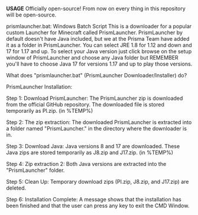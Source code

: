 **USAGE**
Officially open-source! From now on every thing in this repository will be open-source.

prismlauncher.bat: Windows Batch Script
This is a downloader for a popular custom Launcher for Minecraft called PrismLauncher. PrismLauncher by default doesn't have Java included, but we at the Prisma Team have added it as a folder in PrismLauncher. You can select JRE 1.8 for 1.12 and down and 17 for 1.17 and up.
To select your Java version just click browse on the setup window of PrismLauncher and choose any Java folder but REMEMBER you'll have to choose Java 17 for versions 1.17 and up to play those versions.

What does "prismlauncher.bat" (PrismLauncher Downloader/Installer) do?

PrismLauncher Installation:

Step 1: Download PrismLauncher:
The PrismLauncher zip is downloaded from the official GitHub repository.
The downloaded file is stored temporarily as Pl.zip. (in %TEMP%)

Step 2: The zip extraction:
The downloaded PrismLauncher is extracted into a folder named "PrismLauncher." in the directory where the downloader is in.

Step 3: Download Java:
Java versions 8 and 17 are downloaded.
These Java zips are stored temporarily as J8.zip and J17.zip. (in %TEMP%)

Step 4: Zip extraction 2:
Both Java versions are extracted into the "PrismLauncher" folder.

Step 5: Clean Up:
Temporary download zips (Pl.zip, J8.zip, and J17.zip) are deleted.

Step 6: Installation Complete:
A message shows that the installation has been finished and that the user can press any key to exit the CMD Window.
